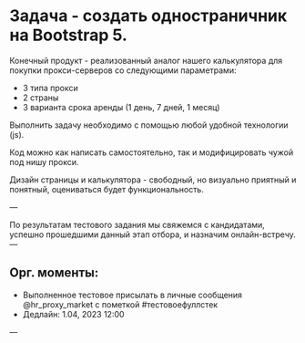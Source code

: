 # Задача - создать одностраничник на Bootstrap 5.

Конечный продукт - реализованный аналог нашего калькулятора для покупки прокси-серверов со следующими параметрами:

- 3 типа прокси
- 2 страны
- 3 варианта срока аренды (1 день, 7 дней, 1 месяц)

Выполнить задачу необходимо с помощью любой удобной технологии (js).

Код можно как написать самостоятельно, так и модифицировать чужой под нишу прокси.

Дизайн страницы и калькулятора - свободный, но визуально приятный и понятный, оцениваться будет функциональность.

—

По результатам тестового задания мы свяжемся с кандидатами, успешно прошедшими данный этап отбора, и назначим онлайн-встречу.
—

## Орг. моменты:

- Выполненное тестовое присылать в личные сообщения @hr_proxy_market с пометкой #тестовоефуллстек
- Дедлайн: 1.04, 2023 12:00

—
